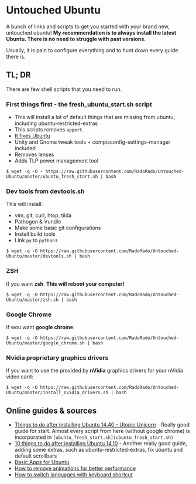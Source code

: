 # Untouched Ubuntu

A bunch of links and scripts to get you started with your brand new, untouched ubuntu! **My recommendation is to always install the latest Ubuntu. There is no need to struggle with past versions.**

Usually, it is pain to configure everything and to hunt down every guide there is.

## TL; DR

There are few shell scripts that you need to run.

### First things first - the fresh_ubuntu_start.sh script

* This will install a lot of default things that are missing from ubuntu, including ubuntu-restricted-extras
* This scripts removes `apport`.
* [It fixes Ubuntu](https://fixubuntu.com/)
* Unity and Gnome tweak tools + compizconfig-settings-manager included
* Removes lenses
* Adds TLP power management tool

```
$ wget -q -O - https://raw.githubusercontent.com/RadoRado/Untouched-Ubuntu/master/ubuntu_fresh_start.sh | bash
```

### Dev tools from devtools.sh

This will install:

* vim, git, curl, htop, tilda
* Pathogen & Vundle
* Make some basic git configurations
* Install build tools
* Link `py` to `python3`

```
$ wget -q -O https://raw.githubusercontent.com/RadoRado/Untouched-Ubuntu/master/devtools.sh | bash
```

### ZSH

If you want **zsh**. **This will reboot your computer!**

```
$ wget -q -O https://raw.githubusercontent.com/RadoRado/Untouched-Ubuntu/master/zsh.sh | bash
```

### Google Chrome

If wou want **google chrome**:

```
$ wget -q -O https://raw.githubusercontent.com/RadoRado/Untouched-Ubuntu/master/google_chrome.sh | bash
```

### Nvidia proprietary graphics drivers

If you want to use the provided by **nVidia** graphics drivers for your nVidia video card:

```
$ wget -q -O https://raw.githubusercontent.com/RadoRado/Untouched-Ubuntu/master/install_nvidia_drivers.sh | bash
```

## Online guides & sources

* [Things to do after installing Ubuntu 14.40 - Utopic Unicorn](http://howtoubuntu.org/things-to-do-after-installing-ubuntu-14-10-utopic-unicorn) - Really good guide for start. Almost every script from here (without google chrome) is incorporated in `[ubuntu_fresh_start.sh](ubuntu_fresh_start.sh)`  
* [10 things to do after installing Ubuntu 14.10](http://scienceblogs.com/gregladen/2014/10/24/10-things-to-do-after-installing-ubuntu-14-10-utopic-unicorn/) - Another really good guide, adding some extras, such as ubuntu-restricted-extras, fix ubuntu and default scrollbars
* [Basic Apps for Ubuntu](http://www.omgubuntu.co.uk/2014/10/7-things-to-do-after-installing-ubuntu-14-10-utopic-unicorn)
* [How to remove animations for better performance](http://www.techdrivein.com/2014/11/20-things-todo-after-installing-ubuntu1410-ubuntu1404.html)
* [How to switch languages with keyboard shortcut](http://askubuntu.com/questions/68127/how-to-switch-language-keyboard-combination)

